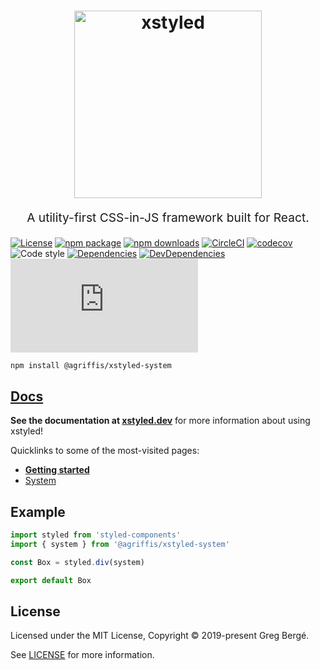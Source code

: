 <h1 align="center">
  <img src="https://raw.githubusercontent.com/gregberge/xstyled/master/resources/xstyled-logo.jpg" alt="xstyled" title="xstyled" width="300">
</h1>
<p align="center" style="font-size: 1.2rem;">A utility-first CSS-in-JS framework built for React.</p>

[![License](https://img.shields.io/npm/l/@agriffis/xstyled-system.svg)](https://github.com/gregberge/xstyled/blob/master/LICENSE)
[![npm package](https://img.shields.io/npm/v/@agriffis/xstyled-system/latest.svg)](https://www.npmjs.com/package/@agriffis/xstyled-system)
[![npm downloads](https://img.shields.io/npm/dm/@agriffis/xstyled-system.svg)](https://www.npmjs.com/package/@agriffis/xstyled-system)
[![CircleCI](https://circleci.com/gh/gregberge/xstyled.svg?style=svg)](https://circleci.com/gh/gregberge/xstyled)
[![codecov](https://codecov.io/gh/gregberge/xstyled/branch/master/graph/badge.svg)](https://codecov.io/gh/gregberge/xstyled)
![Code style](https://img.shields.io/badge/code_style-prettier-ff69b4.svg)
[![Dependencies](https://img.shields.io/david/gregberge/xstyled.svg?path=packages%2Fsystem)](https://david-dm.org/gregberge/xstyled?path=packages/system)
[![DevDependencies](https://img.shields.io/david/dev/gregberge/xstyled.svg)](https://david-dm.org/gregberge/xstyled?type=dev)
[![Small size](https://img.badgesize.io/https://unpkg.com/@agriffis/xstyled-styled-components/dist/xstyled-system.min.js?compression=gzip)](https://unpkg.com/@agriffis/xstyled-styled-components/dist/xstyled-system.min.js)

```bash
npm install @agriffis/xstyled-system
```

## [Docs](https://xstyled.dev)

**See the documentation at [xstyled.dev](https://xstyled.dev)** for more information about using xstyled!

Quicklinks to some of the most-visited pages:

- [**Getting started**](https://xstyled.dev/docs/getting-started/)
- [System](https://xstyled.dev/docs/system/)

## Example

```js
import styled from 'styled-components'
import { system } from '@agriffis/xstyled-system'

const Box = styled.div(system)

export default Box
```

## License

Licensed under the MIT License, Copyright © 2019-present Greg Bergé.

See [LICENSE](./LICENSE) for more information.
